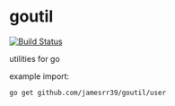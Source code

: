 # goutil

[![Build Status](https://travis-ci.org/jamesrr39/goutil.svg?branch=master)](https://travis-ci.org/jamesrr39/goutil)

utilities for go

example import:

    go get github.com/jamesrr39/goutil/user
